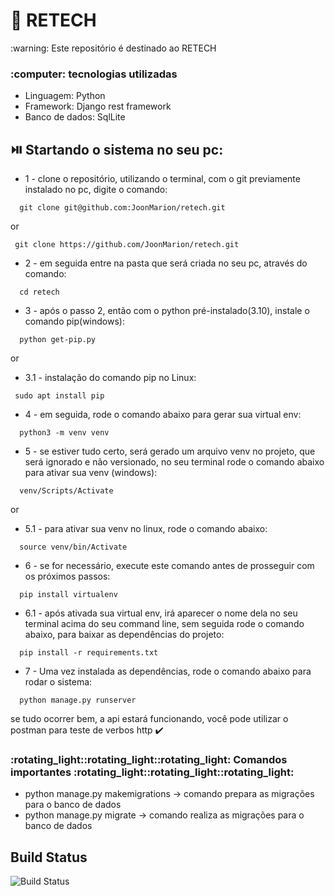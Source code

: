 # 📍 RETECH

<p>:warning: Este repositório é destinado ao RETECH<p/>
<h3>:computer: tecnologias utilizadas</h3>
<ul>
  <li>Linguagem: Python</li>
  <li>Framework: Django rest framework</li>
  <li>Banco de dados: SqlLite</li>
</ul>

## :play_or_pause_button: Startando o sistema no seu pc:

- 1 - clone o repositório, utilizando o terminal, com o git previamente instalado no pc, digite o comando:

```
  git clone git@github.com:JoonMarion/retech.git
```

or

```
 git clone https://github.com/JoonMarion/retech.git
```

- 2 - em seguida entre na pasta que será criada no seu pc, através do comando:

```
  cd retech
```

- 3 - após o passo 2, então com o python pré-instalado(3.10), instale o comando pip(windows):

```
  python get-pip.py
```

or

- 3.1 - instalação do comando pip no Linux:

```
 sudo apt install pip
```

- 4 - em seguida, rode o comando abaixo para gerar sua virtual env:

```
  python3 -m venv venv
```

- 5 - se estiver tudo certo, será gerado um arquivo venv no projeto, que será ignorado e não versionado, no seu terminal rode o comando abaixo para ativar sua venv (windows):

```
  venv/Scripts/Activate
```

or

- 5.1 - para ativar sua venv no linux, rode o comando abaixo:

```
  source venv/bin/Activate
```

- 6 - se for necessário, execute este comando antes de prosseguir com os próximos passos:

```
  pip install virtualenv
```

- 6.1 - após ativada sua virtual env, irá aparecer o nome dela no seu terminal acima do seu command line, sem seguida rode o comando abaixo, para baixar as dependências do projeto:

```
  pip install -r requirements.txt
```

- 7 - Uma vez instalada as dependências, rode o comando abaixo para rodar o sistema:

```
  python manage.py runserver
```

<p> se tudo ocorrer bem, a api estará funcionando, você pode utilizar o postman para teste de verbos http ✔️ <p/>

<h3>:rotating_light::rotating_light::rotating_light: Comandos importantes :rotating_light::rotating_light::rotating_light:</h3>
<ul>
  <li>python manage.py makemigrations -> comando prepara as migrações para o banco de dados</li>
  <li>python manage.py migrate -> comando realiza as migrações para o banco de dados</li>
</ul>

## Build Status
![Build Status](https://github.com/jordanvieira/RETECH/actions/workflows/build.yml/badge.svg?event=push)